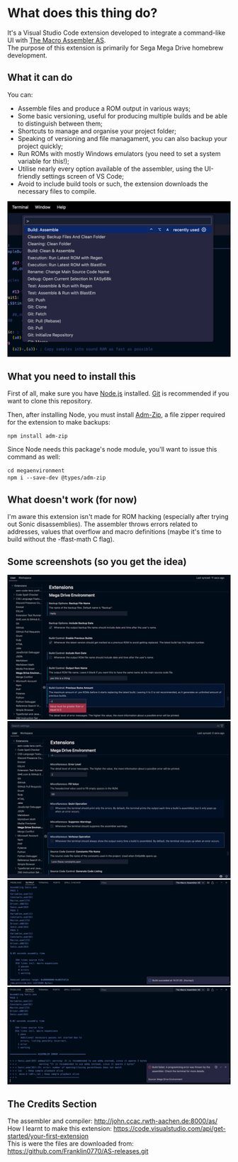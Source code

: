 # What does this thing do?
It's a Visual Studio Code extension developed to integrate a command-like UI with [The Macro Assembler AS](http://john.ccac.rwth-aachen.de:8000/as/).  
The purpose of this extension is primarily for Sega Mega Drive homebrew development.  

## What it can do
You can:
- Assemble files and produce a ROM output in various ways;
- Some basic versioning, useful for producing multiple builds and be able to distinguish between them;
- Shortcuts to manage and organise your project folder;
- Speaking of versioning and file managament, you can also backup your project quickly;
- Run ROMs with mostly Windows emulators (you need to set a system variable for this!);
- Utilise nearly every option available of the assembler, using the UI-friendly settings screen of VS Code;
- Avoid to include build tools or such, the extension downloads the necessary files to compile.

![Commands](https://github.com/Franklin0770/megaenvironment/blob/7c263f7abbba2ad60a2f4aee0b7401921f504891/papers/Commands.png)

## What you need to install this
First of all, make sure you have [Node.js](https://nodejs.org/) installed. [Git](https://git-scm.com) is recommended if you want to clone this repository.  

Then, after installing Node, you must install [Adm-Zip](https://www.npmjs.com/package/adm-zip), a file zipper required for the extension to make backups:
```
npm install adm-zip
```
Since Node needs this package's node module, you'll want to issue this command as well:
```
cd megaenvironment
npm i --save-dev @types/adm-zip
```
## What doesn't work (for now)
I'm aware this extension isn't made for ROM hacking (especially after trying out Sonic disassemblies). The assembler throws errors related to addresses, values that overflow and macro definitions (maybe it's time to build without the -ffast-math C flag).
## Some screenshots (so you get the idea)
![Settings1](https://github.com/Franklin0770/megaenvironment/blob/7c263f7abbba2ad60a2f4aee0b7401921f504891/papers/Settings%201.png)
![Settings2](https://github.com/Franklin0770/megaenvironment/blob/1bfb0b5f63f4f5ebdb4827a75a474070b098f609/papers/Settings%202.png)
![Assembly1](https://github.com/Franklin0770/megaenvironment/blob/7c263f7abbba2ad60a2f4aee0b7401921f504891/papers/Assembly%201.png)
![Assembly2](https://github.com/Franklin0770/megaenvironment/blob/7c263f7abbba2ad60a2f4aee0b7401921f504891/papers/Assembly%202.png)
## The Credits Section
The assembler and compiler: http://john.ccac.rwth-aachen.de:8000/as/  
How I learnt to make this extension: https://code.visualstudio.com/api/get-started/your-first-extension  
This is were the files are downloaded from: https://github.com/Franklin0770/AS-releases.git
